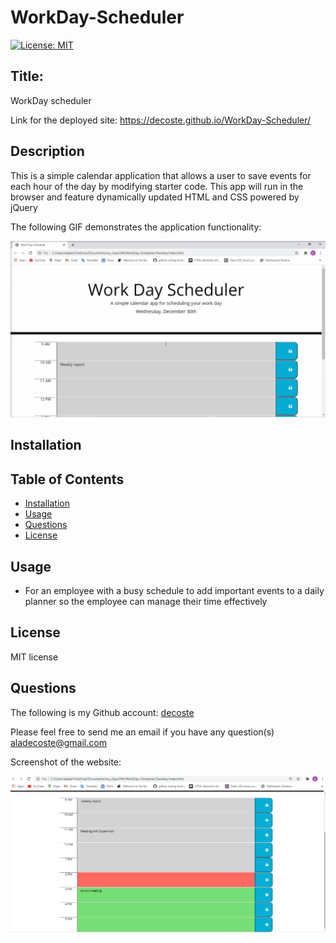 # WorkDay-Scheduler

[![License: MIT](https://img.shields.io/badge/License-MIT-yellow.svg)](https://opensource.org/licenses/MIT)

## Title:
WorkDay scheduler

Link for the deployed site: https://decoste.github.io/WorkDay-Scheduler/

## Description
This is a simple calendar application that allows a user to save events for each hour of the day by modifying starter code. This app will run in the browser and feature dynamically updated HTML and CSS powered by jQuery

The following GIF demonstrates the application functionality:

![workDay scheduler](./Assets/images/task.gif)

## Installation


## Table of Contents
  * [Installation](#installation)
  * [Usage](#usage)
  * [Questions](#questions)
  * [License](#license)

## Usage
  * For an employee with a busy schedule to add important events to a daily planner so the employee can manage their time effectively


## License
MIT license

## Questions
The following is my Github account:
[decoste](https://github.com/decoste)

Please feel free to send me an email if you have any question(s) aladecoste@gmail.com


Screenshot of the website:

![emp](./Assets/images/Capture.PNG)

